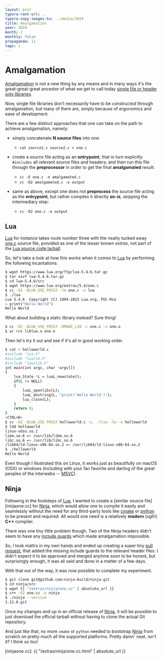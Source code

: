 ```yaml
---
layout: post
typora-root-url: ..
typora-copy-images-to: ../media/2024
title: Amalgamation
year: 2024
month: 2
monthly: false
propaganda: 11
tags: c
---
```


# Amalgamation

[Amalgamation][amalgamation] is not a new thing by any means and in many ways it's the great-great-great ancestor of what we get to call today [single file or header only libraries][stb].

Now, single file libraries don't necessarily have to be *constructed* through amalgamation, but many of them are, simply because of ergonomics and ease of development.

There are a few distinct approaches that one can take on the path to achieve amalgamation, namely:

- simply concatenate **N source files** into one:
	- `cat source1.c source2.c > one.c`

- create a source file acting as an **entrypoint**, that in turn explicitly `#includes` all relevant source files and headers; and then run this file through the **preprocessor** in order to get the final **amalgamated** result:
	- `cc -E one.c -o amalgamated.c`
	- `cc -O2 amalgamated.c -o output`

- same as above, except one does not **preprocess** the source file acting as the **entrypoint**, but rather compiles it directly ***as-is***, skipping the intermediary step:
	- `cc -O2 one.c -o output`

## Lua

[Lua][lua] for instance takes route number three with the neatly tucked away [one.c][luaone.c] source file, provided as one of the lesser known *extras*, not part of the [Lua source code tarball][luasourcetarball].

So, let's take a look at how this works when it comes to [Lua][lua] by performing the following incantations:

```bash
$ wget https://www.lua.org/ftp/lua-5.4.6.tar.gz
$ tar xzvf lua-5.4.6.tar.gz
$ cd lua-5.4.6/src
$ wget https://www.lua.org/extras/5.4/one.c
$ cc -O2 -DLUA_USE_POSIX -lm one.c -o lua
$ ./lua
Lua 5.4.6  Copyright (C) 1994-2023 Lua.org, PUC-Rio
> print("Hello World")
Hello World
```

What about building a static library instead? Sure thing!

```bash
$ cc -O2 -DLUA_USE_POSIX -DMAKE_LIB -c one.c -o one.o
$ ar rcs liblua.a one.o
```

Then let's try it out and see if it's all in good working order.

```bash
$ cat > helloworld.c
#include "lua.h"
#include "lualib.h"
#include "lauxlib.h"
int main(int argc, char *argv[])
{
	lua_State *L = luaL_newstate();
	if(L != NULL)
	{
		luaL_openlibs(L);
		luaL_dostring(L, "print('Hello World')");
		lua_close(L);
	}
	return 0;
}
<CTRL+D>
$ cc -O2 -DLUA_USE_POSIX helloworld.c -L. -llua -lm -o helloworld
$ ldd helloworld
linux-vdso.so.1
libm.so.6 => /usr/lib/libm.so.6
libc.so.6 => /usr/lib/libc.so.6
/lib64/ld-linux-x86-64.so.2 => /usr/lib64/ld-linux-x86-64.so.2
$ ./helloworld
Hello World
```

Even though I illustrated this on Linux, it works just as beautifully on macOS (OSX) or windows (including with your fan favorite and darling of the great peoples of the interwebs -- [MSVC][msvc]).

## Ninja

Following in the footsteps of [Lua][lua], I wanted to create a [similar source file][ninjaone.cc] for [Ninja][ninja], which would allow one to compile it easily and seamlessly without the need for any third-party tools like [cmake][cmake] or [python][python] to be present and required. All would one need is a relatively **modern** (*ugh!*) **C++** compiler.

There was one tiny little problem though. Two of the Ninja headers didn't seem to have any [include guards][includeguards] which made amalgamation impossible.

So, I took mattrs in my own hands and ended up creating a super tiny [pull request][ninjapullrequest], that added the missing include guards to the relevant header files. I didn't expect it to be approved and merged anytime soon to be honest, but surprisingly enough, it was all said and done in a matter of a few days.

With that out of the way, it was now possible to complete my experiment.

```bash
$ git clone git@github.com:ninja-build/ninja.git
$ cd ninja/src
$ wget {{ "/extras/ninja/one.cc" | absolute_url }}
$ c++ -O2 one.cc -o ninja
$ ./ninja --version
1.12.0.git
```

Once my changes end up in an official release of [Ninja][ninja], it will be possible to just download the official tarball without having to clone the actual Git repository.

And just like that, no more `cmake` or `python` needed to bootstrap [Ninja][ninja] from scratch on pretty much all the supported platforms. Pretty damn' neat, isn't it? I think so too!

[lua]: https://www.lua.org/
[luaone.c]: https://www.lua.org/extras/5.4/one.c
[ninja]: https://ninja-build.org/

[ninjaone.cc]: {{ "/extras/ninja/one.cc.html" | absolute_url }}

[ninjapullrequest]: https://github.com/ninja-build/ninja/pull/2385
[cmake]: https://cmake.org/
[python]: https://www.python.org/
[msvc]: https://en.wikipedia.org/wiki/Microsoft_Visual_C%2B%2B
[amalgamation]: https://sqlite.org/amalgamation.html
[stb]: https://github.com/nothings/stb
[includeguards]: https://en.wikipedia.org/wiki/Include_guard
[luasourcetarball]: https://www.lua.org/ftp/lua-5.4.6.tar.gz
